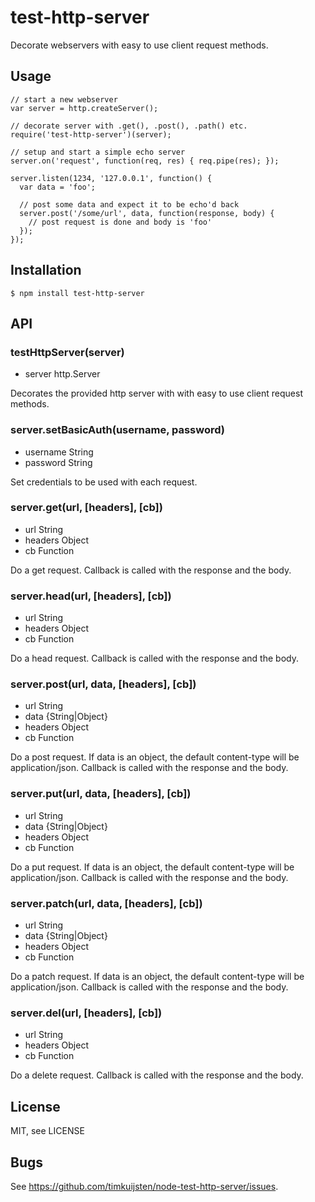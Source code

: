 # test-http-server

Decorate webservers with easy to use client request methods.

## Usage

    // start a new webserver
    var server = http.createServer();

    // decorate server with .get(), .post(), .path() etc.
    require('test-http-server')(server);

    // setup and start a simple echo server
    server.on('request', function(req, res) { req.pipe(res); });

    server.listen(1234, '127.0.0.1', function() {
      var data = 'foo';

      // post some data and expect it to be echo'd back
      server.post('/some/url', data, function(response, body) {
        // post request is done and body is 'foo'
      });
    });

## Installation

    $ npm install test-http-server

## API

### testHttpServer(server)
* server http.Server

Decorates the provided http server with with easy to use client request methods.

### server.setBasicAuth(username, password)
* username String
* password String

Set credentials to be used with each request.

### server.get(url, [headers], [cb])
* url String
* headers Object
* cb Function

Do a get request. Callback is called with the response and the body.

### server.head(url, [headers], [cb])
* url String
* headers Object
* cb Function

Do a head request. Callback is called with the response and the body.

### server.post(url, data, [headers], [cb])
* url String
* data {String|Object}
* headers Object
* cb Function

Do a post request. If data is an object, the default content-type will be application/json. Callback is called with the response and the body.

### server.put(url, data, [headers], [cb])
* url String
* data {String|Object}
* headers Object
* cb Function

Do a put request. If data is an object, the default content-type will be application/json. Callback is called with the response and the body.

### server.patch(url, data, [headers], [cb])
* url String
* data {String|Object}
* headers Object
* cb Function

Do a patch request. If data is an object, the default content-type will be application/json. Callback is called with the response and the body.

### server.del(url, [headers], [cb])
* url String
* headers Object
* cb Function

Do a delete request. Callback is called with the response and the body.

## License

MIT, see LICENSE

## Bugs

See <https://github.com/timkuijsten/node-test-http-server/issues>.
